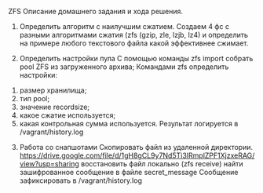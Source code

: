 ZFS
Описание домашнего задания и хода решения.

1. Определить алгоритм с наилучшим сжатием.
Создаем 4 фс с разными алгоритмами сжатия (zfs (gzip, zle, lzjb,
lz4) и определить на примере любого текстового файла какой эффективнее сжимает.

2. Определить настройки пула
С помощью команды zfs import собрать pool ZFS из загруженного архива;
Командами zfs определить настройки:
1) размер хранилища;
2) тип pool;
3) значение recordsize;
4) какое сжатие используется;
5) какая контрольная сумма используется.
Результат логируется в /vagrant/history.log

3. Работа со снапшотами
Cкопировать файл из удаленной директории.
https://drive.google.com/file/d/1gH8gCL9y7Nd5Ti3IRmplZPF1XjzxeRAG/view?usp=sharing
восстановить файл локально (zfs receive)
найти зашифрованное сообщение в файле secret_message
Сообщение зафиксировать в /vagrant/history.log

